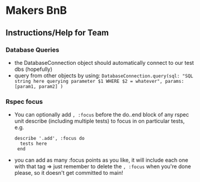 # Makers BnB

## Instructions/Help for Team

### Database Queries
- the DatabaseConnection object should automatically connect to our test dbs (hopefully)
- query from other objects by using:
`DatabaseConnection.query(sql: "SQL string here querying parameter $1 WHERE $2 = whatever", params: [param1, param2] )`

### Rspec focus
- You can optionally add `, :focus` before the do..end block of any rspec unit describe (including multiple tests) to 
  focus in on particular tests, e.g.
  ```
  describe '.add', :focus do
    tests here
   end
  ```
- you can add as many :focus points as you like, it will include each one with that tag
  => just remember to delete the `, :focus` when you're done please, so it doesn't get committed to main!
